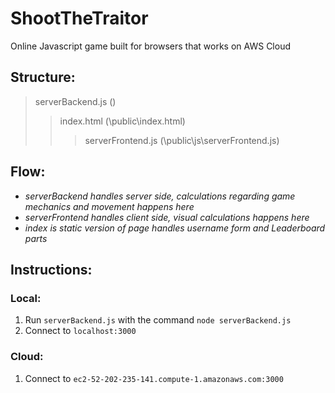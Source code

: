 # ShootTheTraitor

Online Javascript game built for browsers that works on AWS Cloud

## Structure:
>serverBackend.js  (\)
>>index.html (\public\index.html)
>>>serverFrontend.js (\public\js\serverFrontend.js)

## Flow:
- *serverBackend handles server side, calculations regarding game mechanics and movement happens here* <br>
- *serverFrontend handles client side, visual calculations happens here* <br>
- *index is static version of page handles username form and Leaderboard parts* <br>
 
## Instructions:
### Local:
1. Run `serverBackend.js` with the command `node serverBackend.js`
2. Connect to ``localhost:3000``

### Cloud:
1. Connect to `ec2-52-202-235-141.compute-1.amazonaws.com:3000`


